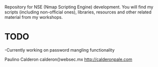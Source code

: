 Repository for NSE (Nmap Scripting Engine) development. You will find my scripts (including non-official ones), libraries, resources and other related material from my workshops. 

TODO
================
-Currently working on password mangling functionality

Paulino Calderon
calderon()websec.mx
http://calderonpale.com
